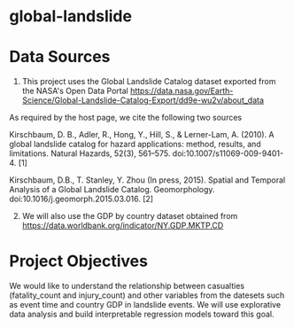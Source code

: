 # global-landslide

# Data Sources
1. This project uses the Global Landslide Catalog dataset exported from the NASA's Open Data Portal https://data.nasa.gov/Earth-Science/Global-Landslide-Catalog-Export/dd9e-wu2v/about_data

As required by the host page, we cite the following two sources

Kirschbaum, D. B., Adler, R., Hong, Y., Hill, S., & Lerner-Lam, A. (2010). A global landslide catalog for hazard applications: method, results, and limitations. Natural Hazards, 52(3), 561–575. doi:10.1007/s11069-009-9401-4. [1]

Kirschbaum, D.B., T. Stanley, Y. Zhou (In press, 2015). Spatial and Temporal Analysis of a Global Landslide Catalog. Geomorphology. doi:10.1016/j.geomorph.2015.03.016. [2]

2. We will also use the GDP by country dataset obtained from
https://data.worldbank.org/indicator/NY.GDP.MKTP.CD

# Project Objectives
We would like to understand the relationship between casualties (fatality_count and injury_count) and other variables from the datesets such as event time and country GDP in landslide events. We will use explorative data analysis and build interpretable regression models toward this goal.